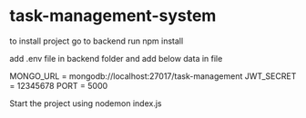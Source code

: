 # task-management-system

to install project go to backend 
run 
npm install

add .env file in backend folder and add below data in file

MONGO_URL = mongodb://localhost:27017/task-management
JWT_SECRET = 12345678
PORT = 5000


Start the project using 
nodemon index.js
